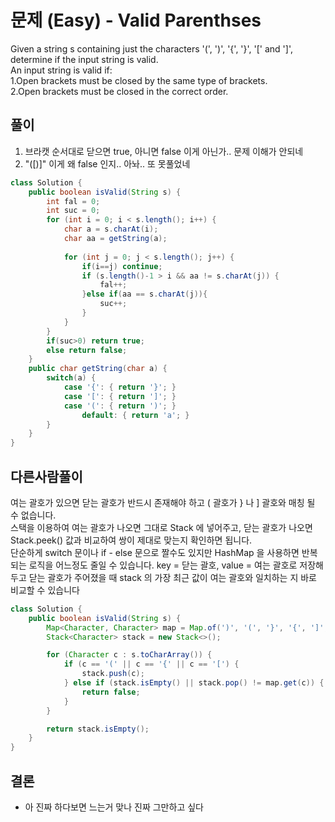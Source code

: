 # 문제 (Easy) - Valid Parenthses

Given a string s containing just the characters '(', ')', '{', '}', '[' and ']', determine if the input string is valid.   
An input string is valid if:   
1.Open brackets must be closed by the same type of brackets.   
2.Open brackets must be closed in the correct order.   

## 풀이
1.  브라캣 순서대로 닫으면 true, 아니면 false 이게 아닌가.. 문제 이해가 안되네
2. "([)]" 이게 왜 false 인지.. 아놔.. 또 못풀었네

```java
class Solution {
    public boolean isValid(String s) {
        int fal = 0;
        int suc = 0;
        for (int i = 0; i < s.length(); i++) {
            char a = s.charAt(i);
            char aa = getString(a);
            
            for (int j = 0; j < s.length(); j++) {
                if(i==j) continue;
                if (s.length()-1 > i && aa != s.charAt(j)) {
                    fal++;
                }else if(aa == s.charAt(j)){
                    suc++;
                }
            }
        }
        if(suc>0) return true;
        else return false;
    }
    public char getString(char a) {
        switch(a) {
            case '{': { return '}'; }
            case '[': { return ']'; }
            case '(': { return ')'; }
                default: { return 'a'; }
        }
    }
}
```

## 다른사람풀이
여는 괄호가 있으면 닫는 괄호가 반드시 존재해야 하고 ( 괄호가 } 나 ] 괄호와 매칭 될 수 없습니다.   
스택을 이용하여 여는 괄호가 나오면 그대로 Stack 에 넣어주고, 닫는 괄호가 나오면 Stack.peek() 값과 비교하여 쌍이 제대로 맞는지 확인하면 됩니다.   
단순하게 switch 문이나 if - else 문으로 짤수도 있지만 HashMap 을 사용하면 반복되는 로직을 어느정도 줄일 수 있습니다.
key = 닫는 괄호, value = 여는 괄호로 저장해두고 닫는 괄호가 주어졌을 때 stack 의 가장 최근 값이 여는 괄호와 일치하는 지 바로 비교할 수 있습니다


```java
class Solution {
    public boolean isValid(String s) {
        Map<Character, Character> map = Map.of(')', '(', '}', '{', ']', '[');
        Stack<Character> stack = new Stack<>();

        for (Character c : s.toCharArray()) {
            if (c == '(' || c == '{' || c == '[') {
                stack.push(c);
            } else if (stack.isEmpty() || stack.pop() != map.get(c)) {
                return false;
            }
        }

        return stack.isEmpty();
    }
}
```

## 결론
- 아 진짜 하다보면 느는거 맞나 진짜 그만하고 싶다
